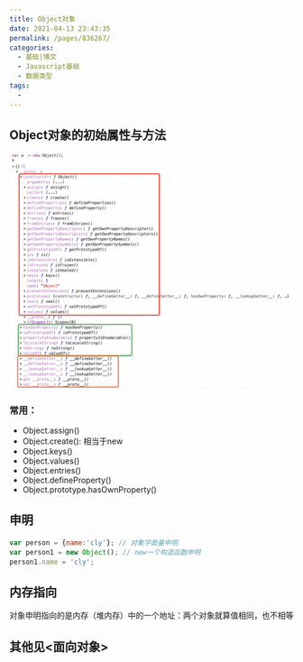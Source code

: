 ```yaml
---
title: Object对象
date: 2021-04-13 23:43:35
permalink: /pages/836267/
categories:
  - 基础|博文
  - Javascript基础
  - 数据类型
tags:
  - 
---
```




## Object对象的初始属性与方法
![Object](../../../.vuepress/public/assets/web/object.png)

### 常用：
+ Object.assign()
+ Object.create(): 相当于new
+ Object.keys()
+ Object.values()
+ Object.entries()
+ Object.defineProperty()
+ Object.prototype.hasOwnProperty()

## 申明
```js
var person = {name:'cly'}; // 对象字面量申明
var person1 = new Object(); // new一个构造函数申明
person1.name = 'cly';
```

## 内存指向
对象申明指向的是内存（堆内存）中的一个地址：两个对象就算值相同，也不相等

## 其他见<面向对象>